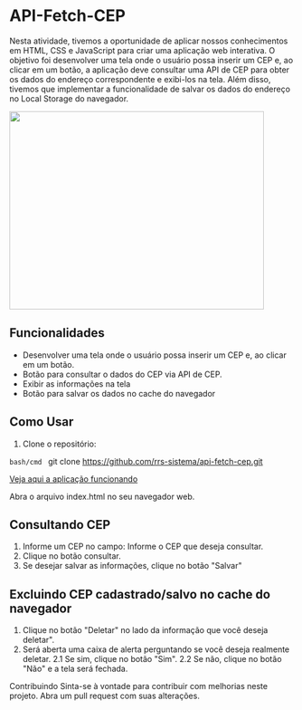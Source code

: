 # API-Fetch-CEP

Nesta atividade, tivemos a oportunidade de aplicar nossos conhecimentos em HTML, CSS e JavaScript para criar uma aplicação web interativa. 
O objetivo foi desenvolver uma tela onde o usuário possa inserir um CEP e, ao clicar em um botão, 
a aplicação deve consultar uma API de CEP para obter os dados do endereço correspondente e exibi-los na tela. Além disso, 
tivemos que implementar a funcionalidade de salvar os dados do endereço no Local Storage do navegador.

<img src="./assets/img/tela-principal.png" width="450" height="350">


## Funcionalidades

- Desenvolver uma tela onde o usuário possa inserir um CEP e, ao clicar em um botão.
- Botão para consultar o dados do CEP via API de CEP.
- Exibir as informações na tela
- Botão para salvar os dados no cache do navegador

## Como Usar

1. Clone o repositório:

```bash/cmd ```
git clone https://github.com/rrs-sistema/api-fetch-cep.git
 
<a href="https://rrs-sistema.github.io/api-fetch-cep/" target="_blank">Veja aqui a aplicação funcionando</a>

Abra o arquivo index.html no seu navegador web.

## Consultando CEP

1. Informe um CEP no campo: Informe o CEP que deseja consultar.
2. Clique no botão consultar.
3. Se desejar salvar as informações, clique no botão "Salvar"

## Excluindo CEP cadastrado/salvo no cache do navegador
1. Clique no botão "Deletar" no lado da informação que você deseja deletar".
2. Será aberta uma caixa de alerta perguntando se você deseja realmente deletar.
  2.1 Se sim, clique no botão "Sim".
  2.2 Se não, clique no botão "Não" e a tela será fechada.


Contribuindo
Sinta-se à vontade para contribuir com melhorias neste projeto. Abra um pull request com suas alterações.



